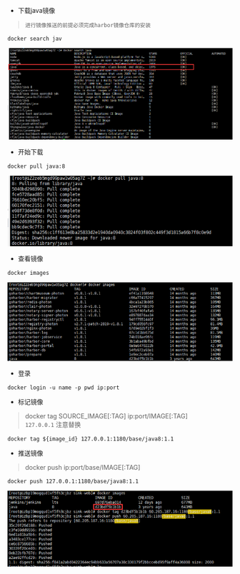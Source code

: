 - 下载java镜像
> `进行镜像推送的前提必须完成harbor镜像仓库的安装`
```shell script
docker search jav
```
![](../images/docker/docker_java_01.png)

- 开始下载
```shell script
docker pull java:8
```
![](../images/docker/docker_java_02.png)

- 查看镜像
```shell script
docker images
```
![](../images/docker/docker_java_03.png)

- 登录
```shell script
docker login -u name -p pwd ip:port
```
- 标记镜像
> docker tag SOURCE_IMAGE[:TAG] ip:port/IMAGE[:TAG]  
> `127.0.0.1` 注意替换
```shell script
docker tag ${image_id} 127.0.0.1:1180/base/java8:1.1
```
- 推送镜像
> docker push ip:port/base/IMAGE[:TAG]
```shell script
docker push 127.0.0.1:1180/base/java8:1.1
```
![](../images/docker/docker_java_04.png)
